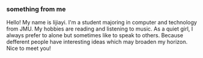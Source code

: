 ### something from me
Hello! My name is lijiayi. I'm a student majoring in computer and technology from JMU. My hobbies are reading and listening to music. As a quiet girl, I always prefer to alone but sometimes like to speak to others. Because defferent people have interesting ideas which may broaden my horizon.
Nice to meet you!




<!--
**ellacats/ellacats** is a ✨ _special_ ✨ repository because its `README.md` (this file) appears on your GitHub profile.

Here are some ideas to get you started:

- 🔭 I’m currently working on ...
- 🌱 I’m currently learning ...
- 👯 I’m looking to collaborate on ...
- 🤔 I’m looking for help with ...
- 💬 Ask me about ...
- 📫 How to reach me: ...
- 😄 Pronouns: ...
- ⚡ Fun fact: ...
-->
